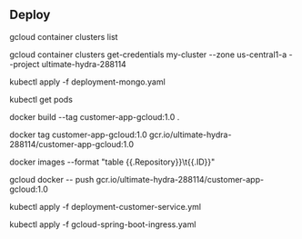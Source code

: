 
## Deploy

gcloud container clusters list

gcloud container clusters get-credentials my-cluster --zone us-central1-a --project ultimate-hydra-288114

kubectl apply -f deployment-mongo.yaml

kubectl get pods

docker build --tag customer-app-gcloud:1.0 .

docker tag customer-app-gcloud:1.0 gcr.io/ultimate-hydra-288114/customer-app-gcloud:1.0

docker images --format "table {{.Repository}}\t{{.ID}}"

gcloud docker -- push gcr.io/ultimate-hydra-288114/customer-app-gcloud:1.0

kubectl apply -f deployment-customer-service.yml

kubectl apply -f gcloud-spring-boot-ingress.yaml

